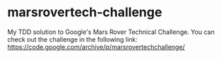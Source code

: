 # marsrovertech-challenge
My TDD solution to Google's Mars Rover Technical Challenge. You can check out the challenge in the following link: https://code.google.com/archive/p/marsrovertechchallenge/
